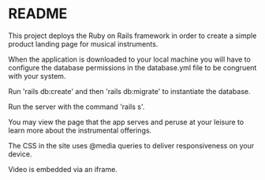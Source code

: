 # README

This project deploys the Ruby on Rails framework in order to create a simple product landing page for musical instruments.

When the application is downloaded to your local machine you will have to configure the database permissions in the database.yml file to be congruent with your system.

Run 'rails db:create' and then 'rails db:migrate' to instantiate the database.

Run the server with the command 'rails s'.

You may view the page that the app serves and peruse at your leisure to learn more about the instrumental offerings.

The CSS in the site uses @media queries to deliver responsiveness on your device. 

Video is embedded via an iframe.
